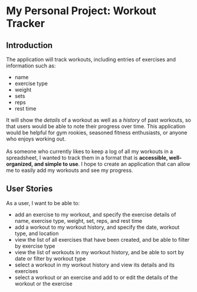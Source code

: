 # My Personal Project: Workout Tracker

## Introduction

The application will track workouts, including entries of exercises and information such as:
- name
- exercise type
- weight
- sets
- reps
- rest time

It will show the *details* of a workout as well as a *history* of past workouts, 
so that users would be able to note their progress over time. 
This application would be helpful for gym rookies, seasoned fitness enthusiasts, or anyone who enjoys working out.
<br> <br>
As someone who currently likes to keep a log of all my workouts in a spreadsheet, 
I wanted to track them in a format that is **accessible, well-organized, and simple to use**.
I hope to create an application that can allow me to easily add my workouts and see my progress. 

## User Stories
As a user, I want to be able to:
- add an exercise to my workout, and specify the exercise details of name, exercise type, weight, set, reps, and rest time
- add a workout to my workout history, and specify the date, workout type, and location
- view the list of all exercises that have been created, and be able to filter by exercise type
- view the list of workouts in my workout history, and be able to sort by date or filter by workout type
- select a workout in my workout history and view its details and its exercises
- select a workout or an exercise and add to or edit the details of the workout or the exercise
